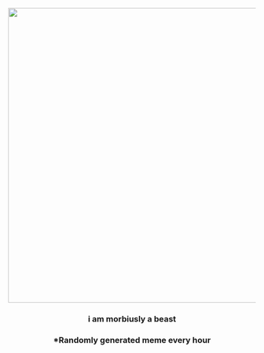 <p align="center">
        <img src="https://i.redd.it/rw0w5e9duj291.png" width="600" height="600">
        </p>
        <h3 align="center">i am morbiusly a beast</h3>
        <h3 align="center">*Randomly generated meme every hour</h3>
    
